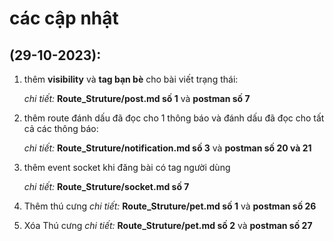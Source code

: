 # các cập nhật

## (29-10-2023):
1. thêm **visibility** và **tag bạn bè** cho bài viết trạng thái:
   
    *chi tiết:* **Route_Struture/post.md số 1** và **postman số 7**

2. thêm route đánh dấu đã đọc cho 1 thông báo và đánh dấu đã đọc cho tất cả các thông báo:

    *chi tiết:* **Route_Struture/notification.md số 3** và **postman số 20 và 21**

3. thêm event socket khi đăng bài có tag người dùng

    *chi tiết:* **Route_Struture/socket.md số 7**

4. Thêm thú cưng 
   *chi tiết:* **Route_Struture/pet.md số 1** và **postman số 26**
5. Xóa Thú cưng 
   *chi tiết:* **Route_Struture/pet.md số 2** và **postman số 27**
